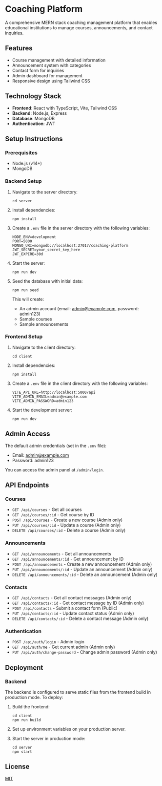 # Coaching Platform

A comprehensive MERN stack coaching management platform that enables educational institutions to manage courses, announcements, and contact inquiries.

## Features

- Course management with detailed information
- Announcement system with categories
- Contact form for inquiries
- Admin dashboard for management
- Responsive design using Tailwind CSS

## Technology Stack

- **Frontend**: React with TypeScript, Vite, Tailwind CSS
- **Backend**: Node.js, Express
- **Database**: MongoDB
- **Authentication**: JWT

## Setup Instructions

### Prerequisites

- Node.js (v14+)
- MongoDB

### Backend Setup

1. Navigate to the server directory:
   ```
   cd server
   ```

2. Install dependencies:
   ```
   npm install
   ```

3. Create a `.env` file in the server directory with the following variables:
   ```
   NODE_ENV=development
   PORT=5000
   MONGO_URI=mongodb://localhost:27017/coaching-platform
   JWT_SECRET=your_secret_key_here
   JWT_EXPIRE=30d
   ```

4. Start the server:
   ```
   npm run dev
   ```

5. Seed the database with initial data:
   ```
   npm run seed
   ```
   This will create:
   - An admin account (email: admin@example.com, password: admin123)
   - Sample courses
   - Sample announcements

### Frontend Setup

1. Navigate to the client directory:
   ```
   cd client
   ```

2. Install dependencies:
   ```
   npm install
   ```

3. Create a `.env` file in the client directory with the following variables:
   ```
   VITE_API_URL=http://localhost:5000/api
   VITE_ADMIN_EMAIL=admin@example.com
   VITE_ADMIN_PASSWORD=admin123
   ```

4. Start the development server:
   ```
   npm run dev
   ```

## Admin Access

The default admin credentials (set in the `.env` file):
- Email: admin@example.com
- Password: admin123

You can access the admin panel at `/admin/login`.

## API Endpoints

### Courses
- `GET /api/courses` - Get all courses
- `GET /api/courses/:id` - Get course by ID
- `POST /api/courses` - Create a new course (Admin only)
- `PUT /api/courses/:id` - Update a course (Admin only)
- `DELETE /api/courses/:id` - Delete a course (Admin only)

### Announcements
- `GET /api/announcements` - Get all announcements
- `GET /api/announcements/:id` - Get announcement by ID
- `POST /api/announcements` - Create a new announcement (Admin only)
- `PUT /api/announcements/:id` - Update an announcement (Admin only)
- `DELETE /api/announcements/:id` - Delete an announcement (Admin only)

### Contacts
- `GET /api/contacts` - Get all contact messages (Admin only)
- `GET /api/contacts/:id` - Get contact message by ID (Admin only)
- `POST /api/contacts` - Submit a contact form (Public)
- `PUT /api/contacts/:id` - Update contact status (Admin only)
- `DELETE /api/contacts/:id` - Delete a contact message (Admin only)

### Authentication
- `POST /api/auth/login` - Admin login
- `GET /api/auth/me` - Get current admin (Admin only)
- `PUT /api/auth/change-password` - Change admin password (Admin only)

## Deployment

### Backend
The backend is configured to serve static files from the frontend build in production mode. To deploy:

1. Build the frontend:
   ```
   cd client
   npm run build
   ```

2. Set up environment variables on your production server.

3. Start the server in production mode:
   ```
   cd server
   npm start
   ```

## License

[MIT](LICENSE) 